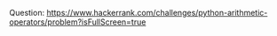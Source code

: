 Question: https://www.hackerrank.com/challenges/python-arithmetic-operators/problem?isFullScreen=true